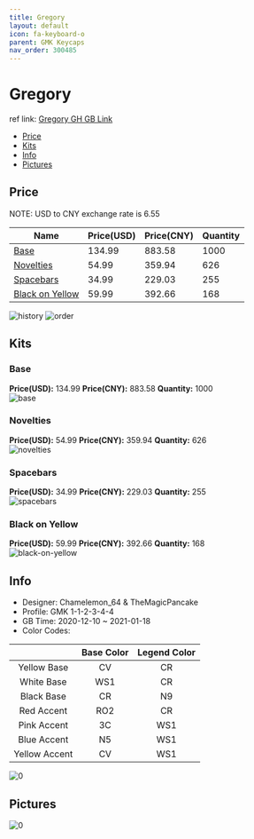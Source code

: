 ```yaml
---
title: Gregory 
layout: default
icon: fa-keyboard-o
parent: GMK Keycaps
nav_order: 300485
---
```


# Gregory 

ref link: [Gregory GH GB Link](https://geekhack.org/index.php?topic=110101.0)

* [Price](#price)
* [Kits](#kits)
* [Info](#info)
* [Pictures](#pictures)

## Price

NOTE: USD to CNY exchange rate is 6.55

| Name          | Price(USD)   |  Price(CNY) | Quantity |
| ------------- | ------------ |  ---------- | -------- |
|[Base](#base)|134.99|883.58|1000|
|[Novelties](#novelties)|54.99|359.94|626|
|[Spacebars](#spacebars)|34.99|229.03|255|
|[Black on Yellow](#black-on-yellow)|59.99|392.66|168|

<img src="{{ 'assets/images/gmk-keycaps/Gregory/history.png' | relative_url }}" alt="history" class="image featured">
<img src="{{ 'assets/images/gmk-keycaps/Gregory/order.png' | relative_url }}" alt="order" class="image featured">

## Kits
### Base  
**Price(USD):** 134.99	**Price(CNY):** 883.58	**Quantity:** 1000  
<img src="{{ 'assets/images/gmk-keycaps/Gregory/kits_pics/base.jpg' | relative_url }}" alt="base" class="image featured">

### Novelties  
**Price(USD):** 54.99	**Price(CNY):** 359.94	**Quantity:** 626  
<img src="{{ 'assets/images/gmk-keycaps/Gregory/kits_pics/novelties.jpg' | relative_url }}" alt="novelties" class="image featured">

### Spacebars  
**Price(USD):** 34.99	**Price(CNY):** 229.03	**Quantity:** 255  
<img src="{{ 'assets/images/gmk-keycaps/Gregory/kits_pics/spacebars.jpg' | relative_url }}" alt="spacebars" class="image featured">

### Black on Yellow  
**Price(USD):** 59.99	**Price(CNY):** 392.66	**Quantity:** 168  
<img src="{{ 'assets/images/gmk-keycaps/Gregory/kits_pics/black-on-yellow.jpg' | relative_url }}" alt="black-on-yellow" class="image featured">

## Info
* Designer: Chamelemon_64 & TheMagicPancake  
* Profile: GMK 1-1-2-3-4-4  
* GB Time: 2020-12-10 ~ 2021-01-18  
* Color Codes:  

| |Base Color     | Legend Color
| :-------------: | :-------------: | :------------:
|Yellow Base|CV|CR
|White Base|WS1|CR
|Black Base|CR|N9
|Red Accent|RO2|CR
|Pink Accent|3C|WS1
|Blue Accent|N5|WS1
|Yellow Accent|CV|WS1

<img src="{{ 'assets/images/gmk-keycaps/Gregory/0.png' | relative_url }}" alt="0" class="image featured">

## Pictures  
<img src="{{ 'assets/images/gmk-keycaps/Gregory/rendering_pics/0.jpg' | relative_url }}" alt="0" class="image featured">
